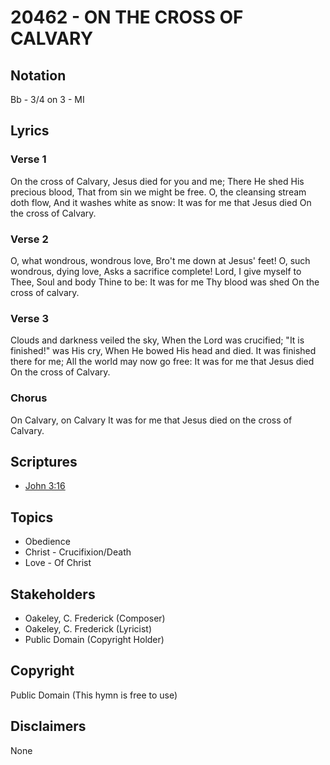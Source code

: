 # 20462 - ON THE CROSS OF CALVARY

## Notation

Bb - 3/4 on 3 - MI

## Lyrics

### Verse 1

On the cross of Calvary, Jesus died for you and me; There He shed His precious blood, That from sin we might be free. O, the cleansing stream doth flow, And it washes white as snow: It was for me that Jesus died On the cross of Calvary.

### Verse 2

O, what wondrous, wondrous love, Bro't me down at Jesus' feet! O, such wondrous, dying love, Asks a sacrifice complete! Lord, I give myself to Thee, Soul and body Thine to be: It was for me Thy blood was shed On the cross of calvary.

### Verse 3

Clouds and darkness veiled the sky, When the Lord was crucified; "It is finished!" was His cry, When He bowed His head and died. It was finished there for me; All the world may now go free: It was for me that Jesus died On the cross of Calvary.

### Chorus

On Calvary, on Calvary It was for me that Jesus died on the cross of Calvary.


## Scriptures

- [John 3:16](https://www.biblegateway.com/passage/?search=John%203%3A16)

## Topics

- Obedience
- Christ - Crucifixion/Death
- Love - Of Christ

## Stakeholders

- Oakeley, C. Frederick (Composer)
- Oakeley, C. Frederick (Lyricist)
- Public Domain (Copyright Holder)

## Copyright

Public Domain
(This hymn is free to use)

## Disclaimers

None


